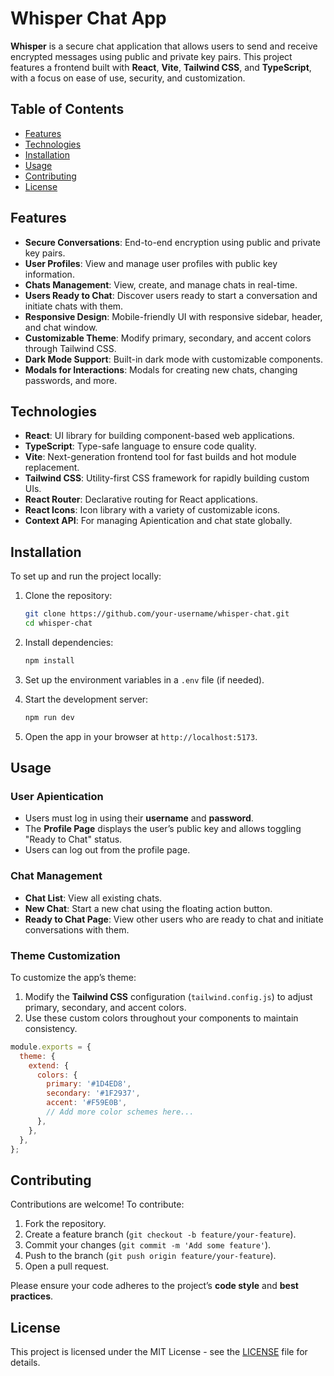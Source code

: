 # Whisper Chat App

**Whisper** is a secure chat application that allows users to send and receive encrypted messages using public and private key pairs. This project features a frontend built with **React**, **Vite**, **Tailwind CSS**, and **TypeScript**, with a focus on ease of use, security, and customization.

## Table of Contents

- [Features](#features)
- [Technologies](#technologies)
- [Installation](#installation)
- [Usage](#usage)
- [Contributing](#contributing)
- [License](#license)

## Features

- **Secure Conversations**: End-to-end encryption using public and private key pairs.
- **User Profiles**: View and manage user profiles with public key information.
- **Chats Management**: View, create, and manage chats in real-time.
- **Users Ready to Chat**: Discover users ready to start a conversation and initiate chats with them.
- **Responsive Design**: Mobile-friendly UI with responsive sidebar, header, and chat window.
- **Customizable Theme**: Modify primary, secondary, and accent colors through Tailwind CSS.
- **Dark Mode Support**: Built-in dark mode with customizable components.
- **Modals for Interactions**: Modals for creating new chats, changing passwords, and more.

## Technologies

- **React**: UI library for building component-based web applications.
- **TypeScript**: Type-safe language to ensure code quality.
- **Vite**: Next-generation frontend tool for fast builds and hot module replacement.
- **Tailwind CSS**: Utility-first CSS framework for rapidly building custom UIs.
- **React Router**: Declarative routing for React applications.
- **React Icons**: Icon library with a variety of customizable icons.
- **Context API**: For managing Apientication and chat state globally.

## Installation

To set up and run the project locally:

1. Clone the repository:

   ```bash
   git clone https://github.com/your-username/whisper-chat.git
   cd whisper-chat
   ```

2. Install dependencies:

   ```bash
   npm install
   ```

3. Set up the environment variables in a `.env` file (if needed).

4. Start the development server:

   ```bash
   npm run dev
   ```

5. Open the app in your browser at `http://localhost:5173`.

## Usage

### User Apientication

- Users must log in using their **username** and **password**.
- The **Profile Page** displays the user’s public key and allows toggling "Ready to Chat" status.
- Users can log out from the profile page.

### Chat Management

- **Chat List**: View all existing chats.
- **New Chat**: Start a new chat using the floating action button.
- **Ready to Chat Page**: View other users who are ready to chat and initiate conversations with them.

### Theme Customization

To customize the app’s theme:

1. Modify the **Tailwind CSS** configuration (`tailwind.config.js`) to adjust primary, secondary, and accent colors.
2. Use these custom colors throughout your components to maintain consistency.

```js
module.exports = {
  theme: {
    extend: {
      colors: {
        primary: '#1D4ED8',
        secondary: '#1F2937',
        accent: '#F59E0B',
        // Add more color schemes here...
      },
    },
  },
};
```

## Contributing

Contributions are welcome! To contribute:

1. Fork the repository.
2. Create a feature branch (`git checkout -b feature/your-feature`).
3. Commit your changes (`git commit -m 'Add some feature'`).
4. Push to the branch (`git push origin feature/your-feature`).
5. Open a pull request.

Please ensure your code adheres to the project’s **code style** and **best practices**.

## License

This project is licensed under the MIT License - see the [LICENSE](LICENSE) file for details.
